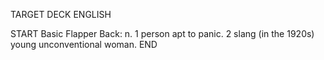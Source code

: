 TARGET DECK
ENGLISH

START
Basic
Flapper
Back: n. 1 person apt to panic. 2 slang (in the 1920s) young unconventional woman.
END
